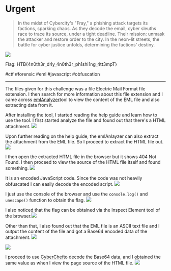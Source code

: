 # Urgent
> In the midst of Cybercity's "Fray," a phishing attack targets its factions, sparking chaos. As they decode the email, cyber sleuths race to trace its source, under a tight deadline. Their mission: unmask the attacker and restore order to the city. In the neon-lit streets, the battle for cyber justice unfolds, determining the factions' destiny.

![](https://i.imgur.com/oOTGsaH.png)

Flag: HTB{4n0th3r_d4y_4n0th3r_ph1shi1ng_4tt3mpT}

#ctf #forensic #eml #javascript #obfuscation 

---
The files given for this challenge was a file Electric Mail Format file extension. I then search for more information about this file extension and I came across [emlAnalyzer](https://github.com/wahlflo/eml_analyzer)tool to view the content of the EML file and also extracting data from it.

After installing the tool, I started reading the help guide and learn how to use the tool. I first started analyze the file and found out that there's a HTML attachment.
![](https://i.imgur.com/Dm2zJAS.png)

Upon further reading on the help guide, the emlAnlayzer can also extract the attachment from the EML file. So I proceed to extract the HTML file out.
![](https://i.imgur.com/cq5DHJA.png)

I then open the extracted HTML file in the browser but it shows 404 Not Found. I then proceed to view the source of the HTML file itself and found something.
![](https://i.imgur.com/rgtUCtI.png)

It is an encoded JavaScript code. Since the code was not heavily obfuscated I can easily decode the encoded script.
![](https://i.imgur.com/O0Ywbk4.png)

I just use the console of the browser and use the `console.log()` and `unescape()` function to obtain the flag.
![](https://i.imgur.com/DgZ5qdL.png)

I also noticed that the flag can be obtained via the Inspect Element tool of the browser.![](https://i.imgur.com/XLmoy4R.png)

Other than that, I also found out that the EML file is an ASCII text file and I output the content of the file and got a Base64 encoded data of the attachment.
![](https://i.imgur.com/QxvQ5uh.png)

![](https://i.imgur.com/J3sPuCw.png)

I proceed to use [CyberChef](https://gchq.github.io/CyberChef/)to decode the Base64 data, and I obtained the same value as when I view the page source of the HTML file.
![](https://i.imgur.com/wDZqjns.png)
